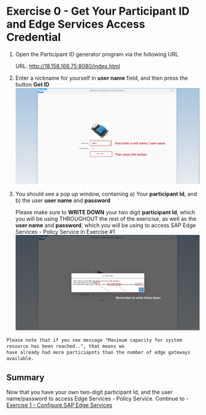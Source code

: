 # Exercise 0 - Get Your Participant ID and Edge Services Access Credential

1.	Open the Participant ID generator program via the following URL

      URL: http://18.158.166.75:8080/index.html


2.	Enter a nickname for yourself in __user name__ field, and then press the button __Get ID__
<br>![](/exercises/ex0/images/Ex0_1.png)

3. You should see a pop up window, containing a) Your __participant Id__, and b) the user __user name__ and __password__ 

   Please make sure to __WRITE DOWN__ your two digit __participant Id__, which you will be using THROUGHOUT the rest of the exericise, as well as the __user name__ and __password__, which you will be using to access SAP Edge Services - Policy Service in Exercise #1 
<br>![](/exercises/ex0/images/Ex0_2.png)

```
Please note that if you see message "Maximum capacity for system resource has been reached..", that means we
have already had more particiapnts than the number of edge gateways available.
```

## Summary

Now that you have your own two-digit participant Id, and the user name/password to access Edge Services - Policy Service.
Continue to - [Exercise 1 - Configure SAP Edge Services](../ex1/README.md)
